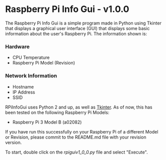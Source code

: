# Raspberry Pi Info Gui - v1.0.0
The Raspberry Pi Info Gui is a simple program made in Python using Tkinter that displays a graphical user interface (GUI) that displays some basic information about the user's Raspberry Pi. The information shown is:
### Hardware
- CPU Temperature
- Raspberry Pi Model (Revision)
### Network Information
- Hostname
- IP Address
- SSID

RPiInfoGui uses Python 2 and up, as well as [Tkinter](https://wiki.python.org/moin/TkInter). As of now, this has been tested on the following Raspberry Pi Models:

- Raspberry Pi 3 Model B (a02082)

If you have run this successfully on your Raspberry Pi of a different Model or Revision, please commit to the README.md file with your revision version.



To start, double click on the *rpiguiv1_0_0.py* file and select "Execute".

